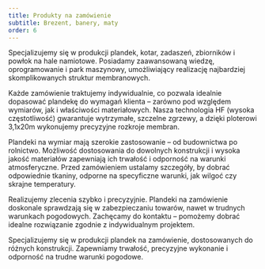 ```yaml
---
title: Produkty na zamówienie
subtitle: Brezent, banery, maty
order: 6
---
```


Specjalizujemy się w produkcji plandek, kotar, zadaszeń, zbiorników i powłok na
hale namiotowe. Posiadamy zaawansowaną wiedzę, oprogramowanie i park maszynowy,
umożliwiający realizację najbardziej skomplikowanych struktur membranowych.

Każde zamówienie traktujemy indywidualnie, co pozwala idealnie dopasować
plandekę do wymagań klienta – zarówno pod względem wymiarów, jak i właściwości
materiałowych. Nasza technologia HF (wysoka częstotliwość) gwarantuje
wytrzymałe, szczelne zgrzewy, a dzięki ploterowi 3,1x20m wykonujemy precyzyjne
rozkroje membran.

Plandeki na wymiar mają szerokie zastosowanie – od budownictwa po rolnictwo.
Możliwość dostosowania do dowolnych konstrukcji i wysoka jakość materiałów
zapewniają ich trwałość i odporność na warunki atmosferyczne. Przed zamówieniem
ustalamy szczegóły, by dobrać odpowiednie tkaniny, odporne na specyficzne
warunki, jak wilgoć czy skrajne temperatury.

Realizujemy zlecenia szybko i precyzyjnie. Plandeki na zamówienie doskonale
sprawdzają się w zabezpieczaniu towarów, nawet w trudnych warunkach pogodowych.
Zachęcamy do kontaktu – pomożemy dobrać idealne rozwiązanie zgodnie z
indywidualnym projektem.

Specjalizujemy się w produkcji plandek na zamówienie, dostosowanych do różnych
konstrukcji. Zapewniamy trwałość, precyzyjne wykonanie i odporność na trudne
warunki pogodowe.
